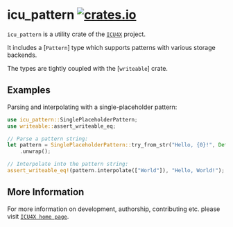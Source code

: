 # icu_pattern [![crates.io](https://img.shields.io/crates/v/icu_pattern)](https://crates.io/crates/icu_pattern)

<!-- cargo-rdme start -->

`icu_pattern` is a utility crate of the [`ICU4X`] project.

It includes a [`Pattern`] type which supports patterns with various storage backends.

The types are tightly coupled with the [`writeable`] crate.

## Examples

Parsing and interpolating with a single-placeholder pattern:

```rust
use icu_pattern::SinglePlaceholderPattern;
use writeable::assert_writeable_eq;

// Parse a pattern string:
let pattern = SinglePlaceholderPattern::try_from_str("Hello, {0}!", Default::default())
    .unwrap();

// Interpolate into the pattern string:
assert_writeable_eq!(pattern.interpolate(["World"]), "Hello, World!");
```

[`ICU4X`]: ../icu/index.html
[`FromStr`]: core::str::FromStr

<!-- cargo-rdme end -->

## More Information

For more information on development, authorship, contributing etc. please visit [`ICU4X home page`](https://github.com/unicode-org/icu4x).
